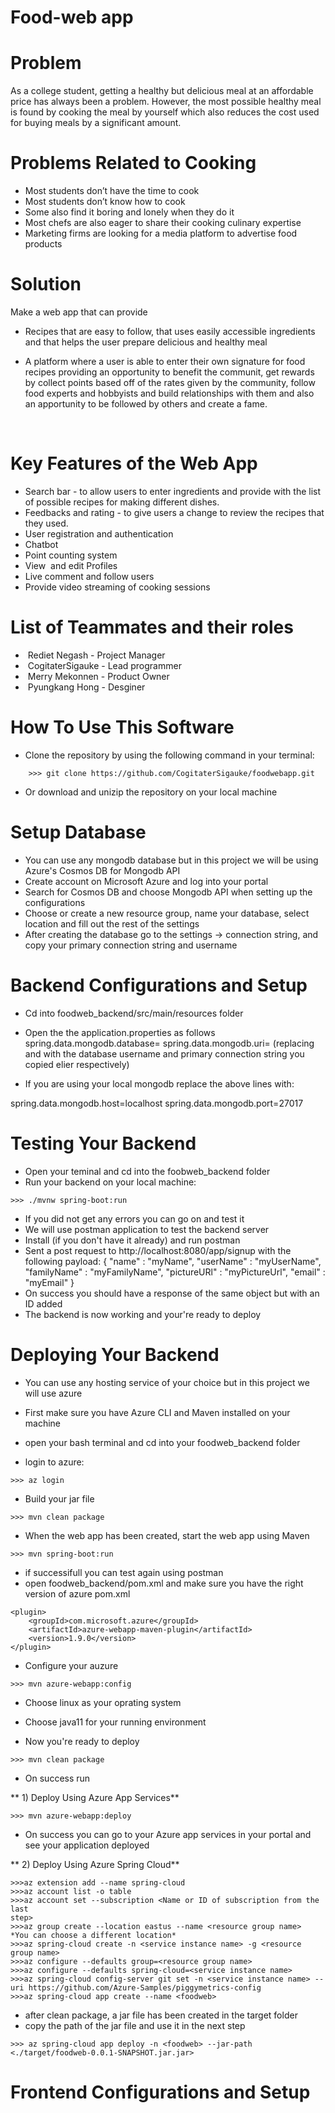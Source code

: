 # Food-web app

# Problem

As a college student, getting a healthy but delicious meal at an affordable price has always been a problem.
However, the most possible healthy meal is found by cooking the meal by yourself which also reduces the cost used for buying meals by a significant amount.

# Problems Related to Cooking

* Most students don’t have the time to cook
* Most students don’t know how to cook
* Some also find it boring and lonely when they do it
* Most chefs are also eager to share their cooking culinary expertise
* Marketing firms are looking for a media platform to advertise food products

# Solution

Make a web app that can provide

* Recipes that are easy to follow, that uses easily accessible ingredients and that helps the user prepare delicious and healthy meal

* A platform where a user is able to enter their own signature for food recipes providing an opportunity to benefit the communit, get rewards by collect points based off of the rates given by the community, follow food experts and hobbyists and build relationships with them and also an apportunity to be followed by others and create a fame.

            
            
# Key Features of the Web App

* Search bar - to allow users to enter ingredients and provide with the list of possible recipes for making different dishes.
* Feedbacks and rating - to give users a change to review the recipes that they used. 
* User registration and authentication 
* Chatbot 
* Point counting system
* View  and edit Profiles
* Live comment and follow users 
* Provide video streaming of cooking sessions 


# List of Teammates and their roles

*  Rediet Negash - Project Manager
*  CogitaterSigauke - Lead programmer
*  Merry Mekonnen - Product Owner
*  Pyungkang Hong - Desginer

# How To Use This Software

* Clone the repository by using the following command in your terminal:
```
    >>> git clone https://github.com/CogitaterSigauke/foodwebapp.git
```
* Or download and unizip the repository on your local machine 

# Setup Database

* You can use any mongodb database but in this project we will be using 
Azure's Cosmos DB for Mongodb API
* Create account on Microsoft Azure and log into your portal
* Search for Cosmos DB and choose Mongodb API when setting up the configurations
* Choose or create a new resource group, name your database, select location
and fill out the rest of the settings
* After creating the database go to the settings -> connection string, and copy your primary connection string and username

# Backend Configurations and Setup

* Cd into foodweb_backend/src/main/resources folder
* Open the the application.properties as follows
spring.data.mongodb.database=<username>
spring.data.mongodb.uri=<primarySonnectionString>
(replacing <username> and <primarySonnectionString> with the database username and primary connection string you copied elier respectively)

* If you are using your local mongodb replace the above lines with:

spring.data.mongodb.host=localhost
spring.data.mongodb.port=27017

# Testing Your Backend

* Open your teminal and cd into the foobweb_backend folder
* Run your backend on your local machine:
```
>>> ./mvnw spring-boot:run

```

* If you did not get any errors you can go on and test it
* We will use postman application to test the backend server
* Install (if you don't have it already) and run postman
* Sent a post request to http://localhost:8080/app/signup with the following payload:
{
    "name" : "myName",
    "userName" : "myUserName",
    "familyName" : "myFamilyName",
    "pictureURl" : "myPictureUrl",
    "email" : "myEmail"
} 
* On success you should have a response of the same object but with an ID added
* The backend is now working and your're ready to deploy

# Deploying Your Backend

* You can use any hosting service of your choice but in this project we will use azure

* First make sure you have Azure CLI and Maven installed on your machine
* open your bash terminal and cd into your foodweb_backend folder
* login to azure:
```
>>> az login
```
* Build your jar file
```
>>> mvn clean package
```
* When the web app has been created, start the web app using Maven
```
>>> mvn spring-boot:run
```
* if successifull you can test again using postman
* open foodweb_backend/pom.xml and make sure you have the right version of azure
pom.xml
```
<plugin>
    <groupId>com.microsoft.azure</groupId>
    <artifactId>azure-webapp-maven-plugin</artifactId>
    <version>1.9.0</version>
</plugin>
```

* Configure your auzure
```
>>> mvn azure-webapp:config
```
* Choose linux as your oprating system
* Choose java11 for your running environment

* Now you're ready to deploy
```
>>> mvn clean package
```
* On success run

** 1) Deploy Using Azure App Services**
```
>>> mvn azure-webapp:deploy
```
* On success you can go to your Azure app services in your portal and see your application
deployed

** 2) Deploy Using Azure Spring Cloud**
```
>>>az extension add --name spring-cloud
>>>az account list -o table
>>>az account set --subscription <Name or ID of subscription from the last 
step>
>>>az group create --location eastus --name <resource group name>
*You can choose a different location*
>>>az spring-cloud create -n <service instance name> -g <resource group name>
>>>az configure --defaults group=<resource group name>
>>>az configure --defaults spring-cloud=<service instance name>
>>>az spring-cloud config-server git set -n <service instance name> --uri https://github.com/Azure-Samples/piggymetrics-config
>>>az spring-cloud app create --name <foodweb>
```

 * after clean package, a jar file has been created in the target folder
 * copy the path of the jar file and use it in the next step
```
>>> az spring-cloud app deploy -n <foodweb> --jar-path <./target/foodweb-0.0.1-SNAPSHOT.jar.jar>
```
# Frontend Configurations and Setup

